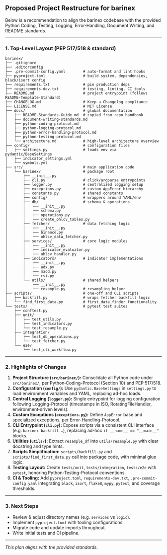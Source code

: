 ## Proposed Project Restructure for barinex

Below is a recommendation to align the barinex codebase with the provided Python Coding, Testing, Logging, Error‑Handling, Document Writing, and README standards.

---

### 1. Top‑Level Layout (PEP 517/518 & standard)

```
barinex/
├── .gitignore
├── .editorconfig
├── .pre-commit-config.yaml        # auto-format and lint hooks
├── pyproject.toml                 # build system, dependencies, black/isort config
├── requirements.txt               # pin production deps
├── requirements-dev.txt           # testing, linting, CI tools
├── README.md                      # project entrypoint (follows README-Template-Standard)
├── CHANGELOG.md                   # Keep a Changelog compliance
├── LICENSE.md                     # MIT License
├── docs/                          # global documentation
│   ├── README-Standards-Guide.md  # copied from repo handbook
│   ├── document-writing-standards.md
│   ├── python-coding-protocol.md
│   ├── python-logging-protocol.md
│   ├── python-error-handling-protocol.md
│   ├── python-testing-protocol.md
│   └── architecture.md            # high‑level architecture overview
├── config/                        # configuration files
│   ├── settings.py                # loads env via pydantic/BaseSettings
│   ├── indicator_settings.yml
│   └── symbols.yml
├── src/                           # main application code
│   └── barinex/                   # package root
│       ├── __init__.py
│       ├── cli.py                 # click/argparse entrypoints
│       ├── logger.py              # centralized logging setup
│       ├── exceptions.py          # custom AppError hierarchy
│       ├── constants.py           # shared constants
│       ├── config/                # wrappers around YAML/env
│       ├── db/                    # schema & operations
│       │   ├── __init__.py
│       │   ├── schema.py
│       │   ├── operations.py
│       │   └── create_ohlcv_tables.py
│       ├── fetcher/               # data fetching logic
│       │   ├── __init__.py
│       │   ├── binance.py
│       │   └── ohlcv_data_fetcher.py
│       ├── services/              # core logic modules
│       │   ├── __init__.py
│       │   ├── indicator_evaluator.py
│       │   └── ohlcv_handler.py
│       ├── indicators/            # indicator implementations
│       │   ├── __init__.py
│       │   ├── adx.py
│       │   ├── macd.py
│       │   └── rsi.py
│       └── utils/                 # shared helpers
│           ├── __init__.py
│           └── resample.py        # resampling helper
├── scripts/                       # one-off and CLI scripts
│   ├── backfill.py                # wraps fetcher backfill logic
│   └── find_first_data.py         # first_data_finder functionality
└── tests/                         # pytest test suites
    ├── conftest.py
    ├── unit/
    │   ├── test_utils.py
    │   ├── test_indicators.py
    │   └── test_resample.py
    ├── integration/
    │   ├── test_db_operations.py
    │   └── test_fetcher.py
    └── e2e/
        └── test_cli_workflow.py
```

---

### 2. Highlights of Changes

1. **Project Structure (`src/barinex/`):** Consolidate all Python code under `src/barinex/`, per Python‑Coding-Protocol (Section 10) and PEP 517/518.
2. **Configuration (`config/`):** Use `pydantic.BaseSettings` in `settings.py` to load environment variables and YAML, replacing ad-hoc loads.<br>
3. **Central Logging (`logger.py`):** Single entrypoint for logging configuration following Logging-Protocol (timestamps in ISO, RotatingFileHandler, environment‑driven levels).<br>
4. **Custom Exceptions (`exceptions.py`):** Define `AppError` base and specialized exceptions, per Error-Handling-Protocol.<br>
5. **CLI Entrypoint (`cli.py`):** Expose scripts via a consistent CLI interface (e.g. `barinex backfill …`), replacing ad-hoc `if __name__ == "__main__"` blocks.<br>
6. **Utilities (`utils/`):** Extract `resample_df` into `utils/resample.py` with clear docstring and type hints.<br>
7. **Scripts Simplification:** `scripts/backfill.py` and `scripts/find_first_data.py` call into package code, with minimal glue logic.<br>
8. **Testing Layout:** Create `tests/unit`, `tests/integration`, `tests/e2e` with `pytest`, honoring Python-Testing-Protocol conventions.
9. **CI & Tooling:** Add `pyproject.toml`, `requirements-dev.txt`, `.pre-commit-config.yaml` integrating `black`, `isort`, `flake8`, `mypy`, `pytest`, and coverage thresholds.

---

### 3. Next Steps

* Review & adjust directory names (e.g. `services` vs `logic`).
* Implement `pyproject.toml` with tooling configurations.
* Migrate code and update imports throughout.
* Write initial tests and CI pipeline.

---

*This plan aligns with the provided standards.*
